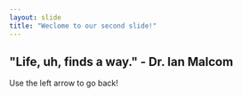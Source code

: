 ```yaml
---
layout: slide
title: "Weclome to our second slide!"
---
```

"Life, uh, finds a way." - Dr. Ian Malcom
---
Use the left arrow to go back!
